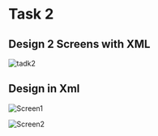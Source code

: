 # Task 2

## Design 2 Screens with XML

![tadk2](https://github.com/ZeinabAbdien00/iti-android-tasks/assets/105871085/af3fb17e-ef2d-45c1-9e6b-28660f60323e)

## Design in Xml

![Screen1](https://github.com/ZeinabAbdien00/iti-android-tasks/assets/105871085/37a99f03-16da-42c7-bbcc-6c630e608c31)

![Screen2](https://github.com/ZeinabAbdien00/iti-android-tasks/assets/105871085/7d279969-1975-43a5-9ba5-e7593cbb1adc)

